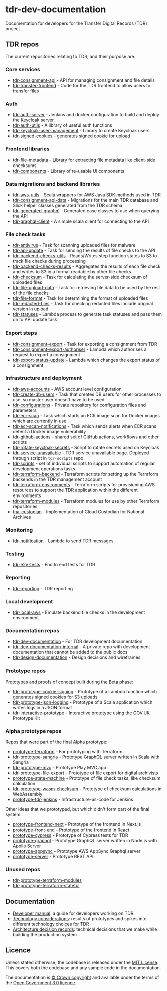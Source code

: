 # tdr-dev-documentation
Documentation for developers for the Transfer Digital Records (TDR) project.

## TDR repos

The current repositories relating to TDR, and their purpose are:

### Core services

- [tdr-consignment-api](https://github.com/nationalarchives/tdr-consignment-api) - API for managing consignment and file details
- [tdr-transfer-frontend](https://github.com/nationalarchives/tdr-transfer-frontend) - Code for the TDR frontend to allow users to transfer files

### Auth

- [tdr-auth-server](https://github.com/nationalarchives/tdr-auth-server) - Jenkins and docker configuration to build and deploy the Keycloak server
- [tdr-auth-utils](https://github.com/nationalarchives/tdr-auth-utils) - A library of useful auth functions
- [tdr-keycloak-user-management](https://github.com/nationalarchives/tdr-keycloak-user-management) - Library to create Keycloak users
- [tdr-signed-cookies](https://github.com/nationalarchives/tdr-signed-cookies) - generates signed cookie for upload

### Frontend libraries

- [tdr-file-metadata](https://github.com/nationalarchives/tdr-file-metadata) - Library for extracting file metadata like client-side checksums
- [tdr-components](https://github.com/nationalarchives/tdr-components) - Library of re-usable UI components

### Data migrations and backend libraries

- [tdr-aws-utils](https://github.com/nationalarchives/tdr-aws-utils) - Scala wrappers for AWS Java SDK methods used in TDR
- [tdr-consignment-api-data](https://github.com/nationalarchives/tdr-consignment-api-data) - Migrations for the main TDR database and Slick helper classes generated from the TDR schema
- [tdr-generated-graphql](https://github.com/nationalarchives/tdr-generated-graphql) - Generated case classes to use when querying the API
- [tdr-graphql-client](https://github.com/nationalarchives/tdr-graphql-client) - A simple scala client for connecting to the API

### File check tasks

- [tdr-antivirus](https://github.com/nationalarchives/tdr-antivirus/) - Task for scanning uploaded files for malware
- [tdr-api-update](https://github.com/nationalarchives/tdr-api-update/) - Task for sending the results of file checks to the API
- [tdr-backend-checks-utils](https://github.com/nationalarchives/tdr-backend-checks-utils) - Reads/Writes step function states to S3 to track file checks during processing
- [tdr-backend-checks-results](https://github.com/nationalarchives/tdr-backend-checks-results) - Aggregates the results of each file check and writes to S3 in a format readable by other file checks
- [tdr-checksum](https://github.com/nationalarchives/tdr-checksum/) - Task for calculating the server-side checksum of uploaded files
- [tdr-file-upload-data](https://github.com/nationalarchives/tdr-file-upload-data/) - Task for retrieving file data to be used by the rest of the file checks
- [tdr-file-format](https://github.com/nationalarchives/tdr-file-format/) - Task for determining the format of uploaded files
- [tdr-redacted-files](https://github.com/nationalarchives/tdr-redacted-files) - Task for checking redacted files include original version in upload
- [tdr-statuses](https://github.com/nationalarchives/tdr-statuses) - Lambda process to generate task statuses and pass them on to API update task

### Export steps

- [tdr-consignment-export](https://github.com/nationalarchives/tdr-consignment-export) - Task for exporting a consignment from TDR
- [tdr-consignment-export-authoriser](https://github.com/nationalarchives/tdr-consignment-export-authoriser) - Lambda which authorises a request to export a consignment
- [tdr-export-status-update](https://github.com/nationalarchives/tdr-export-status-update) - Lambda which changes the export status of a consignment

### Infrastructure and deployment

- [tdr-aws-accounts](https://github.com/nationalarchives/tdr-aws-accounts) - AWS account level configuration
- [tdr-create-db-users](https://github.com/nationalarchives/tdr-create-db-users) - Task that creates DB users for other processes to use, so master user doesn't have to be used
- [tdr-configurations](https://github.com/nationalarchives/tdr-configurations) - Private repository for configuration files and parameters
- [tdr-ecr-scan](https://github.com/nationalarchives/tdr-ecr-scan) - Task which starts an ECR image scan for Docker images which are currently in use
- [tdr-ecr-scan-notifications](https://github.com/nationalarchives/tdr-ecr-scan-notifications) - Task which sends alerts when ECR scans detect a Docker image vulnerability
- [tdr-github-actions](https://github.com/nationalarchives/tdr-github-actions) - shared set of GitHub actions, workflows and other scripts 
- [tdr-rotate-keycloak-secrets](https://github.com/nationalarchives/tdr-rotate-keycloak-secrets) - Script to rotate secrets used on Keycloak
- [tdr-service-unavailable](https://github.com/nationalarchives/tdr-service-unavailable) - TDR service unavailable page. Deployed through script in `tdr-scripts` repo
- [tdr-scripts](https://github.com/nationalarchives/tdr-scripts) - set of individual scripts to support automation of regular development operations tasks
- [tdr-terraform-backend](https://github.com/nationalarchives/tdr-terraform-backend) - Terraform scripts for setting up the Terraform backends in the TDR management account
- [tdr-terraform-environments](https://github.com/nationalarchives/tdr-terraform-environments) - Terraform scripts for provisioning AWS resources to support the TDR application within the different environments
- [tdr-terraform-modules](https://github.com/nationalarchives/tdr-terraform-modules) - Terraform modules for use by other Terraform repositories
- [tna-custodian](https://github.com/nationalarchives/tna-custodian) - Implementation of Cloud Custodian for National Archives

### Monitoring

- [tdr-notification](https://github.com/nationalarchives/tdr-notifications) - Lambda to send TDR messages.

### Testing

- [tdr-e2e-tests](https://github.com/nationalarchives/tdr-e2e-tests) - End to end tests for TDR

### Reporting

- [tdr-reporting](https://github.com/nationalarchives/tdr-reporting) - TDR reporting

### Local development

- [tdr-local-aws](https://github.com/nationalarchives/tdr-local-aws) - Emulate backend file checks in the development environment

### Documentation repos

- [tdr-dev-documentation](https://github.com/nationalarchives/tdr-dev-documentation) - For TDR development documentation
- [tdr-dev-documentation-internal](https://github.com/nationalarchives/tdr-dev-documentation-internal) - A private repo with development documentation that cannot be added to the public docs
- [tdr-design-documentation](https://github.com/nationalarchives/tdr-design-documentation) - Design decisions and wireframes

### Prototype repos

Prototypes and proofs of concept built during the Beta phase:

- [tdr-prototype-cookie-signing](https://github.com/nationalarchives/tdr-prototype-cloudfront-cookie-signing) - Prototype of a Lambda function which generates signed cookies for S3 uploads
- [tdr-prototype-json-logging](https://github.com/nationalarchives/tdr-prototype-json-logging) - Prototype of a Scala application which writes logs in a JSON format
- [tdr-interactive-prototype](https://github.com/nationalarchives/tdr-interactive-prototype) - Interactive prototype using the GOV.UK Prototype Kit

### Alpha prototype repos

Repos that were part of the final Alpha prototype:

- [prototype-terraform](https://github.com/nationalarchives/prototype-terraform) - For prototyping with Terraform
- [tdr-prototype-sangria](https://github.com/nationalarchives/tdr-prototype-sangria) - Prototype GraphQL server written in Scala with Sangria
- [tdr-prototype-mvc](https://github.com/nationalarchives/tdr-prototype-mvc) - Prototype Play MVC app
- [tdr-prototype-file-export](https://github.com/nationalarchives/tdr-prototype-file-export) - Prototype of file export for digital archivists
- [prototype-state-machine](https://github.com/nationalarchives/prototype-state-machine) - Prototype of file check tasks, like checksum calculation
- [tdr-prototype-wasm-checksum](https://github.com/nationalarchives/tdr-prototype-wasm-checksum) - Prototype of checksum calculations in WebAssembly
- [prototype-tdr-jenkins](https://github.com/nationalarchives/prototype-tdr-jenkins) - Infrastructure-as-code for Jenkins

Other ideas that we prototyped, but which didn't form part of the final system:

- [prototype-frontend-next](https://github.com/nationalarchives/prototype-frontend-next) - Prototype of the frontend in Next.js
- [prototype-front-end](https://github.com/nationalarchives/prototype-front-end) - Prototype of the frontend in React
- [prototype-cypress](https://github.com/nationalarchives/prototype-cypress) - Prototype of Cypress tests for TDR
- [prototype-graphql](https://github.com/nationalarchives/prototype-graphql) - Prototype GraphQL server written in Node.js with Apollo Server
- [prototype-appsync](https://github.com/nationalarchives/prototype-appsync) - Prototype AWS AppSync Graphql server
- [prototype-server](https://github.com/nationalarchives/prototype-server) - Prototype REST API

### Unused repos

- [tdr-prototype-terraform-modules](https://github.com/nationalarchives/tdr-prototype-terraform-modules)
- [tdr-prototype-terraform-stateful](https://github.com/nationalarchives/tdr-prototype-terraform-stateful)

## Documentation

* [Developer manual](manual/README.md): a guide for developers working on TDR
* [Technology considerations](technology-considerations/README.md): results of
  prototypes and spikes into different technology choices for TDR
* [Architecture decision records](architecture-decision-records/README.md):
  technical decisions that we make while building the production system

## Licence

Unless stated otherwise, the codebase is released under the [MIT
License](LICENCE). This covers both the codebase and any sample code in the
documentation.

The documentation is [© Crown copyright][crown-copyright] and available under
the terms of the [Open Government 3.0 licence][ogl].

[crown-copyright]: https://www.nationalarchives.gov.uk/information-management/re-using-public-sector-information/uk-government-licensing-framework/crown-copyright/
[ogl]: http://www.nationalarchives.gov.uk/doc/open-government-licence/version/3/
